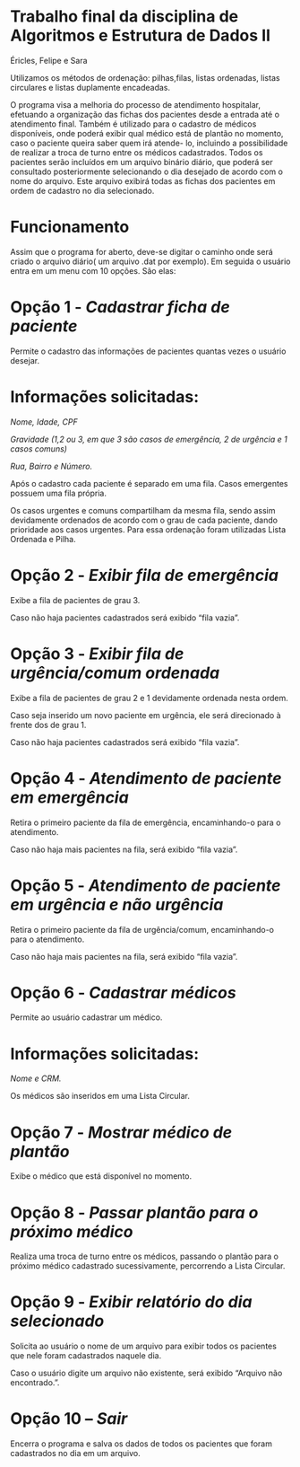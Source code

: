 # Trabalho final da disciplina de Algoritmos e Estrutura de Dados II

Éricles, Felipe e Sara

Utilizamos os métodos de ordenação: pilhas,filas, listas ordenadas, listas circulares e listas duplamente encadeadas.

 

 



 

 

 

O programa visa a melhoria do processo de atendimento hospitalar, efetuando a organização das fichas dos pacientes desde a entrada até o atendimento final. Também é utilizado para o cadastro de médicos disponíveis, onde poderá exibir qual médico está de plantão no momento, caso o paciente queira saber quem irá atende- lo, incluindo a possibilidade de realizar a troca de turno entre os médicos cadastrados. Todos os pacientes serão incluídos em um arquivo binário diário, que poderá ser consultado posteriormente selecionando o dia desejado de acordo com o nome do arquivo. Este arquivo exibirá todas as fichas dos pacientes em ordem de cadastro no dia selecionado.

# Funcionamento

 

Assim que o programa for aberto, deve-se digitar o caminho onde será criado o arquivo diário( um arquivo .dat por exemplo). Em seguida o usuário entra em um menu com 10 opções. São elas:

 

 

# Opção 1 - *Cadastrar ficha de paciente*

 

Permite o cadastro das informações de pacientes quantas vezes o usuário desejar.

 

# Informações solicitadas:

 

*Nome, Idade, CPF*

 

*Gravidade (1,2 ou 3, em que 3 são casos de emergência, 2 de urgência e 1 casos* *comuns)*

*Rua, Bairro e Número.*



Após o cadastro cada paciente é separado em uma fila. Casos emergentes possuem uma fila própria.

Os casos urgentes e comuns compartilham da mesma fila, sendo assim devidamente ordenados de acordo com o grau de cada paciente, dando prioridade aos casos urgentes. Para essa ordenação foram utilizadas Lista Ordenada e Pilha.

 

 

# Opção 2 - *Exibir fila de emergência*

 

Exibe a fila de pacientes de grau 3.

 

Caso não haja pacientes cadastrados será exibido “fila vazia”.

 

 

 

# Opção 3 - *Exibir fila de urgência/comum ordenada*

 

Exibe a fila de pacientes de grau 2 e 1 devidamente ordenada nesta ordem.

 

Caso seja inserido um novo paciente em urgência, ele será direcionado à frente dos de grau 1.

Caso não haja pacientes cadastrados será exibido “fila vazia”.

 

 

 

# Opção 4 - *Atendimento de paciente em emergência*

 

Retira o primeiro paciente da fila de emergência, encaminhando-o para o atendimento.

Caso não haja mais pacientes na fila, será exibido “fila vazia”.

 

 

 

# Opção 5 - *Atendimento de paciente em urgência e não urgência*

 

Retira o primeiro paciente da fila de urgência/comum, encaminhando-o para o atendimento.

Caso não haja mais pacientes na fila, será exibido “fila vazia”.



# Opção 6 - *Cadastrar médicos*

 

Permite ao usuário cadastrar um médico.

 

# Informações solicitadas:

 

*Nome e CRM.*

 

Os médicos são inseridos em uma Lista Circular.

 

 

 

# Opção 7 - *Mostrar médico de plantão*

 

Exibe o médico que está disponível no momento.

 

 

 

# Opção 8 - *Passar plantão para o próximo médico*

 

Realiza uma troca de turno entre os médicos, passando o plantão para o próximo médico cadastrado sucessivamente, percorrendo a Lista Circular.

 

 

# Opção 9 - *Exibir relatório do dia selecionado*

 

Solicita ao usuário o nome de um arquivo para exibir todos os pacientes que nele foram cadastrados naquele dia.

Caso o usuário digite um arquivo não existente, será exibido “Arquivo não encontrado.”.

 

 

# Opção 10 – *Sair*

 

Encerra o programa e salva os dados de todos os pacientes que foram cadastrados no dia em um arquivo.
